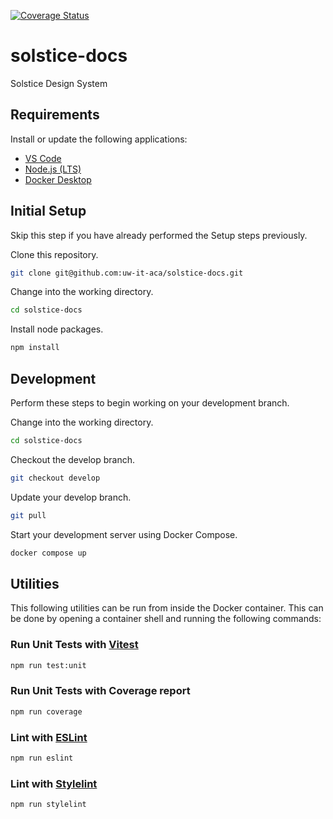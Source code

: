 [![Coverage Status](https://coveralls.io/repos/github/uw-it-aca/solstice-vue/badge.svg?branch=main)](https://coveralls.io/github/uw-it-aca/solstice-vue?branch=main)

# solstice-docs
Solstice Design System

## Requirements
Install or update the following applications:

* [VS Code](https://code.visualstudio.com/)
* [Node.js (LTS)](https://nodejs.org/en)
* [Docker Desktop](https://www.docker.com/products/docker-desktop/)

## Initial Setup
Skip this step if you have already performed the Setup steps previously.

Clone this repository.
```sh
git clone git@github.com:uw-it-aca/solstice-docs.git
```

Change into the working directory.
```sh
cd solstice-docs
```

Install node packages.
```sh
npm install
```

## Development
Perform these steps to begin working on your development branch.

Change into the working directory.
```sh
cd solstice-docs
```

Checkout the develop branch.
```sh
git checkout develop
```

Update your develop branch.
```sh
git pull
```

Start your development server using Docker Compose.
```sh
docker compose up
```

## Utilities
This following utilities can be run from inside the Docker container. This can be done by opening a container
shell and running the following commands:

### Run Unit Tests with [Vitest](https://vitest.dev/)
```sh
npm run test:unit
```

### Run Unit Tests with Coverage report
```sh
npm run coverage
```

### Lint with [ESLint](https://eslint.org/)
```sh
npm run eslint
```

### Lint with [Stylelint](https://stylelint.io/)

```sh
npm run stylelint
```

